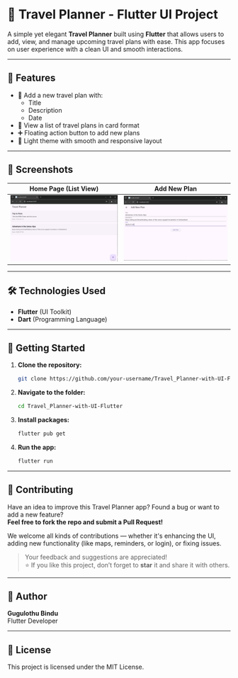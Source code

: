 
# 🧭 Travel Planner - Flutter UI Project

A simple yet elegant **Travel Planner** built using **Flutter** that allows users to add, view, and manage upcoming travel plans with ease. This app focuses on user experience with a clean UI and smooth interactions.

---

## 📱 Features

- 📝 Add a new travel plan with:
  - Title
  - Description
  - Date
- 🧾 View a list of travel plans in card format
- ➕ Floating action button to add new plans
- 🌈 Light theme with smooth and responsive layout

---

## 📸 Screenshots

| Home Page (List View) | Add New Plan |
|-----------------------|--------------|
| ![List View](https://github.com/itbindu/Travel_Planner-with-UI-Flutter/blob/main/OUTPUT/Screenshot%202025-01-03%20212022.png) | ![Add Plan](https://github.com/itbindu/Travel_Planner-with-UI-Flutter/blob/main/OUTPUT/Screenshot%202025-01-03%20212006.png) |

---

## 🛠️ Technologies Used

- **Flutter** (UI Toolkit)
- **Dart** (Programming Language)


---



## 🚀 Getting Started

1. **Clone the repository:**
   ```bash
   git clone https://github.com/your-username/Travel_Planner-with-UI-Flutter.git
   ```

2. **Navigate to the folder:**
   ```bash
   cd Travel_Planner-with-UI-Flutter
   ```

3. **Install packages:**
   ```bash
   flutter pub get
   ```

4. **Run the app:**
   ```bash
   flutter run
   ```

---

## 🤝 Contributing

Have an idea to improve this Travel Planner app? Found a bug or want to add a new feature?  
**Feel free to fork the repo and submit a Pull Request!**

We welcome all kinds of contributions — whether it's enhancing the UI, adding new functionality (like maps, reminders, or login), or fixing issues.

> Your feedback and suggestions are appreciated!  
> ⭐️ If you like this project, don’t forget to **star** it and share it with others.

---

## 👤 Author

**Gugulothu Bindu**  
Flutter Developer 

---

## 📃 License

This project is licensed under the MIT License.
